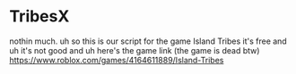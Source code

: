 # TribesX
nothin much. 
uh so this is our script for the game Island Tribes it's free and uh it's not good and uh here's the game link (the game is dead btw) 
https://www.roblox.com/games/4164611889/Island-Tribes
